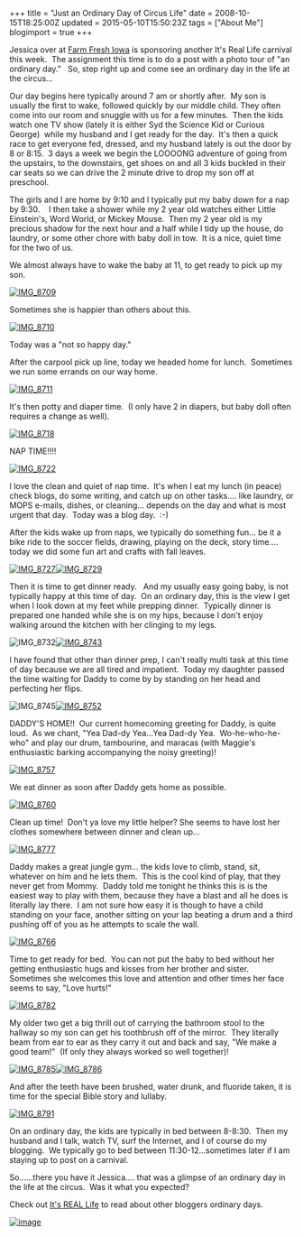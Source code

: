 +++
title = "Just an Ordinary Day of Circus Life"
date = 2008-10-15T18:25:00Z
updated = 2015-05-10T15:50:23Z
tags = ["About Me"]
blogimport = true 
+++

Jessica over at [Farm Fresh Iowa](http://farmfreshiowa.blogspot.com/) is sponsoring another It's Real Life carnival this week.  The assignment this time is to do a post with a photo tour of "an ordinary day."   So, step right up and come see an ordinary day in the life at the circus...  

Our day begins here typically around 7 am or shortly after.  My son is usually the first to wake, followed quickly by our middle child. They often come into our room and snuggle with us for a few minutes.  Then the kids watch one TV show (lately it is either Syd the Science Kid or Curious George)  while my husband and I get ready for the day.  It's then a quick race to get everyone fed, dressed, and my husband lately is out the door by 8 or 8:15.  3 days a week we begin the LOOOONG adventure of going from the upstairs, to the downstairs, get shoes on and all 3 kids buckled in their car seats so we can drive the 2 minute drive to drop my son off at preschool.  

The girls and I are home by 9:10 and I typically put my baby down for a nap by 9:30.    I then take a shower while my 2 year old watches either Little Einstein's, Word World, or Mickey Mouse.  Then my 2 year old is my precious shadow for the next hour and a half while I tidy up the house, do laundry, or some other chore with baby doll in tow.  It is a nice, quiet time for the two of us.  

We almost always have to wake the baby at 11, to get ready to pick up my son.  

[![IMG_8709](https://latc.s3.amazonaws.com/wp-content/uploads/2008/10/img-8709-thumb.jpg)](https://latc.s3.amazonaws.com/wp-content/uploads/2008/10/img-8709.jpg)  

Sometimes she is happier than others about this.  

[![IMG_8710](https://latc.s3.amazonaws.com/wp-content/uploads/2008/10/img-8710-thumb.jpg)](https://latc.s3.amazonaws.com/wp-content/uploads/2008/10/img-8710.jpg)  

Today was a "not so happy day."  

After the carpool pick up line, today we headed home for lunch.  Sometimes we run some errands on our way home.  

[![IMG_8711](https://latc.s3.amazonaws.com/wp-content/uploads/2008/10/img-8711-thumb.jpg)](https://latc.s3.amazonaws.com/wp-content/uploads/2008/10/img-8711.jpg)  

It's then potty and diaper time.  (I only have 2 in diapers, but baby doll often requires a change as well).  

[![IMG_8718](https://latc.s3.amazonaws.com/wp-content/uploads/2008/10/img-8718-thumb.jpg)](https://latc.s3.amazonaws.com/wp-content/uploads/2008/10/img-8718.jpg)  

NAP TIME!!!!  

[![IMG_8722](https://latc.s3.amazonaws.com/wp-content/uploads/2008/10/img-8722-thumb.jpg)](https://latc.s3.amazonaws.com/wp-content/uploads/2008/10/img-8722.jpg)  

I love the clean and quiet of nap time.  It's when I eat my lunch (in peace) check blogs, do some writing, and catch up on other tasks.... like laundry, or MOPS e-mails, dishes, or cleaning... depends on the day and what is most urgent that day.  Today was a blog day.  :-)  

After the kids wake up from naps, we typically do something fun... be it a bike ride to the soccer fields, drawing, playing on the deck, story time.... today we did some fun art and crafts with fall leaves.  

[![IMG_8727](https://latc.s3.amazonaws.com/wp-content/uploads/2008/10/img-8727-thumb.jpg)](https://latc.s3.amazonaws.com/wp-content/uploads/2008/10/img-8727.jpg)[![IMG_8729](https://latc.s3.amazonaws.com/wp-content/uploads/2008/10/img-8729-thumb.jpg)](https://latc.s3.amazonaws.com/wp-content/uploads/2008/10/img-8729.jpg)  

Then it is time to get dinner ready.   And my usually easy going baby, is not typically happy at this time of day.  On an ordinary day, this is the view I get when I look down at my feet while prepping dinner.  Typically dinner is prepared one handed while she is on my hips, because I don't enjoy walking around the kitchen with her clinging to my legs.  

![IMG_8732](https://latc.s3.amazonaws.com/wp-content/uploads/2008/10/img-8732-thumb.jpg)[![IMG_8743](https://latc.s3.amazonaws.com/wp-content/uploads/2008/10/img-8743-thumb.jpg)](https://latc.s3.amazonaws.com/wp-content/uploads/2008/10/img-8743.jpg)  

I have found that other than dinner prep, I can't really multi task at this time of day because we are all tired and impatient.  Today my daughter passed the time waiting for Daddy to come by by standing on her head and perfecting her flips.  

![IMG_8745](https://latc.s3.amazonaws.com/wp-content/uploads/2008/10/img-8745-thumb.jpg)[![IMG_8752](https://latc.s3.amazonaws.com/wp-content/uploads/2008/10/img-8752-thumb.jpg)](https://latc.s3.amazonaws.com/wp-content/uploads/2008/10/img-8752.jpg)  

DADDY'S HOME!!  Our current homecoming greeting for Daddy, is quite loud.  As we chant, "Yea Dad-dy Yea...Yea Dad-dy Yea.  Wo-he-who-he-who" and play our drum, tambourine, and maracas (with Maggie's enthusiastic barking accompanying the noisy greeting)!  

[![IMG_8757](https://latc.s3.amazonaws.com/wp-content/uploads/2008/10/img-8757-thumb.jpg)](https://latc.s3.amazonaws.com/wp-content/uploads/2008/10/img-8757.jpg)  

We eat dinner as soon after Daddy gets home as possible.  

[![IMG_8760](https://latc.s3.amazonaws.com/wp-content/uploads/2008/10/img-8760-thumb.jpg)](https://latc.s3.amazonaws.com/wp-content/uploads/2008/10/img-8760.jpg)  

Clean up time!  Don't ya love my little helper? She seems to have lost her clothes somewhere between dinner and clean up...  

[![IMG_8777](https://latc.s3.amazonaws.com/wp-content/uploads/2008/10/img-8777-thumb.jpg)](https://latc.s3.amazonaws.com/wp-content/uploads/2008/10/img-8777.jpg)  

Daddy makes a great jungle gym... the kids love to climb, stand, sit, whatever on him and he lets them.  This is the cool kind of play, that they never get from Mommy.  Daddy told me tonight he thinks this is is the easiest way to play with them, because they have a blast and all he does is literally lay there.  I am not sure how easy it is though to have a child standing on your face, another sitting on your lap beating a drum and a third pushing off of you as he attempts to scale the wall.  

[![IMG_8766](https://latc.s3.amazonaws.com/wp-content/uploads/2008/10/img-8766-thumb.jpg)](https://latc.s3.amazonaws.com/wp-content/uploads/2008/10/img-8766.jpg)  

Time to get ready for bed.  You can not put the baby to bed without her getting enthusiastic hugs and kisses from her brother and sister.  Sometimes she welcomes this love and attention and other times her face seems to say, "Love hurts!"  

[![IMG_8782](https://latc.s3.amazonaws.com/wp-content/uploads/2008/10/img-8782-thumb.jpg)](https://latc.s3.amazonaws.com/wp-content/uploads/2008/10/img-8782.jpg)  

My older two get a big thrill out of carrying the bathroom stool to the hallway so my son can get his toothbrush off of the mirror.  They literally beam from ear to ear as they carry it out and back and say, "We make a good team!"  (If only they always worked so well together)!  

[![IMG_8785](https://latc.s3.amazonaws.com/wp-content/uploads/2008/10/img-8785-thumb.jpg)](https://latc.s3.amazonaws.com/wp-content/uploads/2008/10/img-8785.jpg)[![IMG_8786](https://latc.s3.amazonaws.com/wp-content/uploads/2008/10/img-8786-thumb.jpg)](https://latc.s3.amazonaws.com/wp-content/uploads/2008/10/img-8786.jpg)  

And after the teeth have been brushed, water drunk, and fluoride taken, it is time for the special Bible story and lullaby.  

[![IMG_8791](https://latc.s3.amazonaws.com/wp-content/uploads/2008/10/img-8791-thumb.jpg)](https://latc.s3.amazonaws.com/wp-content/uploads/2008/10/img-8791.jpg)  

On an ordinary day, the kids are typically in bed between 8-8:30.  Then my husband and I talk, watch TV, surf the Internet, and I of course do my blogging.  We typically go to bed between 11:30-12...sometimes later if I am staying up to post on a carnival.  

So......there you have it Jessica.... that was a glimpse of an ordinary day in the life at the circus.  Was it what you expected?  

Check out [It's REAL Life](http://farmfreshiowa.blogspot.com/2008/10/its-real-life-assignment.html) to read about other bloggers ordinary days.  

[![image](http://bp2.blogger.com/_K0pVyLEXkxE/SFivEkx6awI/AAAAAAAACdM/dchZQ22B8rQ/s320/it%27s+real+life+badge.jpg)](http://farmfreshiowa.blogspot.com/2008/10/its-real-life-ordinary-day.html)
